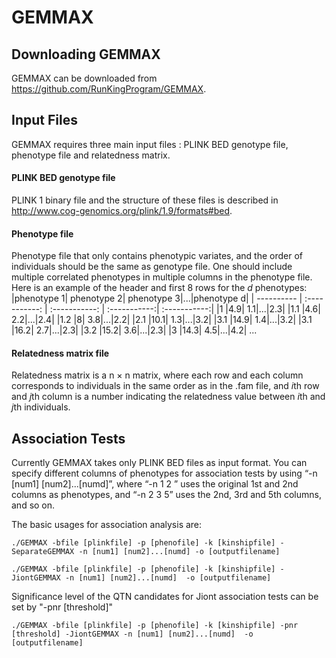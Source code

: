 # GEMMAX
## Downloading GEMMAX

GEMMAX can be downloaded from https://github.com/RunKingProgram/GEMMAX.

## Input Files
GEMMAX requires three main input files : PLINK BED genotype file, phenotype file and relatedness matrix.<br>
#### PLINK BED genotype file
PLINK 1 binary file and the structure of these files is described in http://www.cog-genomics.org/plink/1.9/formats#bed. 
#### Phenotype file
Phenotype file that only contains phenotypic variates, and the order of individuals should be the same as genotype file. One should include multiple correlated phenotypes in multiple columns in the phenotype file. Here is an example of the header and first 8 rows for the *d*  phenotypes:  <br>
|phenotype 1| phenotype 2| phenotype 3|...|phenotype d|
| ---------- | :-----------:  | :-----------: | :-----------:| :-----------:|
|1 |4.9| 1.1|...|2.3|
|1.1 |4.6| 2.2|...|2.4|
|1.2 |8| 3.8|...|2.2|
|2.1 |10.1| 1.3|...|3.2|
|3.1 |14.9| 1.4|...|3.2|
|3.1 |16.2| 2.7|...|2.3|
|3.2 |15.2| 3.6|...|2.3|
|3 |14.3| 4.5|...|4.2|
...
#### Relatedness matrix file
Relatedness matrix is a  n × n matrix, where each row and each column corresponds to individuals in the same order as in the .fam file, and *i*th row and *j*th column is a number indicating the relatedness value between *i*th and *j*th individuals. <br>

## Association Tests

Currently GEMMAX takes only PLINK BED files as input format. You can specify different columns of phenotypes for association tests by using “-n [num1] [num2]...[numd]”, where “-n 1 2 ” uses the original 1st and 2nd columns as phenotypes, and “-n 2 3 5” uses the 2nd, 3rd and 5th columns, and so on. 

The basic usages for association analysis are:
```
./GEMMAX -bfile [plinkfile] -p [phenofile] -k [kinshipfile] -SeparateGEMMAX -n [num1] [num2]...[numd] -o [outputfilename]

./GEMMAX -bfile [plinkfile] -p [phenofile] -k [kinshipfile] -JiontGEMMAX -n [num1] [num2]...[numd]  -o [outputfilename]

```
Significance level of the QTN candidates for Jiont association tests can be set by "-pnr [threshold]"

```
./GEMMAX -bfile [plinkfile] -p [phenofile] -k [kinshipfile] -pnr [threshold] -JiontGEMMAX -n [num1] [num2]...[numd]  -o [outputfilename]

```



